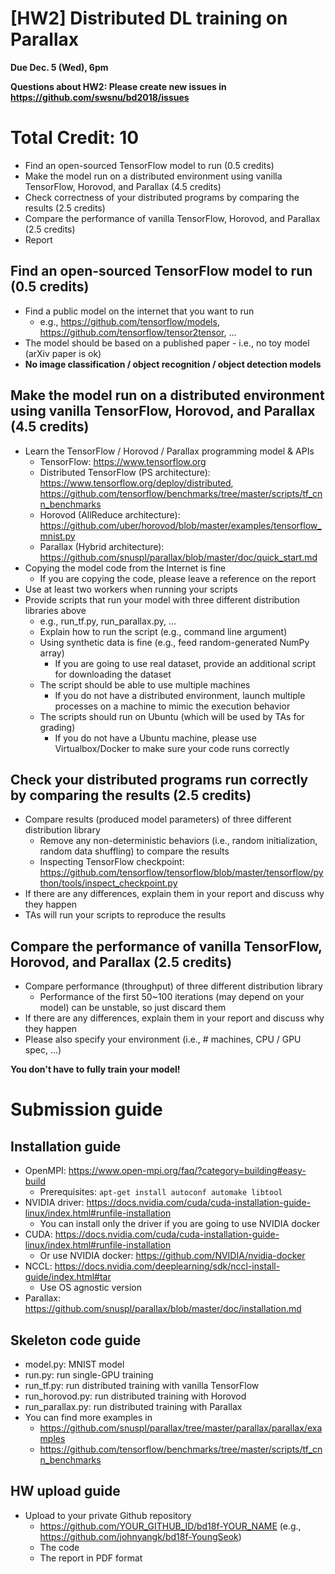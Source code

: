 # [HW2] Distributed DL training on Parallax

**Due Dec. 5 (Wed), 6pm**

**Questions about HW2: Please create new issues in https://github.com/swsnu/bd2018/issues**

# Total Credit: 10
* Find an open-sourced TensorFlow model to run (0.5 credits)
* Make the model run on a distributed environment using vanilla TensorFlow, Horovod, and Parallax (4.5 credits)
* Check correctness of your distributed programs by comparing the results (2.5 credits)
* Compare the performance of vanilla TensorFlow, Horovod, and Parallax (2.5 credits)
* Report

## Find an open-sourced TensorFlow model to run (0.5 credits)
* Find a public model on the internet that you want to run
  * e.g., https://github.com/tensorflow/models, https://github.com/tensorflow/tensor2tensor, ...
* The model should be based on a published paper - i.e., no toy model (arXiv paper is ok)
* **No image classification / object recognition / object detection models**

## Make the model run on a distributed environment using vanilla TensorFlow, Horovod, and Parallax (4.5 credits)
* Learn the TensorFlow / Horovod / Parallax programming model & APIs
  * TensorFlow: https://www.tensorflow.org
  * Distributed TensorFlow (PS architecture): https://www.tensorflow.org/deploy/distributed, https://github.com/tensorflow/benchmarks/tree/master/scripts/tf_cnn_benchmarks
  * Horovod (AllReduce architecture): https://github.com/uber/horovod/blob/master/examples/tensorflow_mnist.py
  * Parallax (Hybrid architecture): https://github.com/snuspl/parallax/blob/master/doc/quick_start.md
* Copying the model code from the Internet is fine
  * If you are copying the code, please leave a reference on the report
* Use at least two workers when running your scripts
* Provide scripts that run your model with three different distribution libraries above
  * e.g., run_tf.py, run_parallax.py, ...
  * Explain how to run the script (e.g., command line argument)
  * Using synthetic data is fine (e.g., feed random-generated NumPy array)
    * If you are going to use real dataset, provide an additional script for downloading the dataset
  * The script should be able to use multiple machines
    * If you do not have a distributed environment, launch multiple processes on a machine to mimic the execution behavior
  * The scripts should run on Ubuntu (which will be used by TAs for grading)
    * If you do not have a Ubuntu machine, please use Virtualbox/Docker to make sure your code runs correctly

## Check your distributed programs run correctly by comparing the results (2.5 credits)
* Compare results (produced model parameters) of three different distribution library
  * Remove any non-deterministic behaviors (i.e., random initialization, random data shuffling) to compare the results
  * Inspecting TensorFlow checkpoint: https://github.com/tensorflow/tensorflow/blob/master/tensorflow/python/tools/inspect_checkpoint.py
* If there are any differences, explain them in your report and discuss why they happen
* TAs will run your scripts to reproduce the results

## Compare the performance of vanilla TensorFlow, Horovod, and Parallax (2.5 credits)
* Compare performance (throughput) of three different distribution library
  * Performance of the first 50~100 iterations (may depend on your model) can be unstable, so just discard them
* If there are any differences, explain them in your report and discuss why they happen
* Please also specify your environment (i.e., # machines, CPU / GPU spec, ...)

**You don't have to fully train your model!**

# Submission guide

## Installation guide
* OpenMPI: https://www.open-mpi.org/faq/?category=building#easy-build
  * Prerequisites: `apt-get install autoconf automake libtool`
* NVIDIA driver: https://docs.nvidia.com/cuda/cuda-installation-guide-linux/index.html#runfile-installation
  * You can install only the driver if you are going to use NVIDIA docker
* CUDA: https://docs.nvidia.com/cuda/cuda-installation-guide-linux/index.html#runfile-installation
  * Or use NVIDIA docker: https://github.com/NVIDIA/nvidia-docker
* NCCL: https://docs.nvidia.com/deeplearning/sdk/nccl-install-guide/index.html#tar
  * Use OS agnostic version
* Parallax: https://github.com/snuspl/parallax/blob/master/doc/installation.md


## Skeleton code guide
* model.py: MNIST model
* run.py: run single-GPU training
* run_tf.py: run distributed training with vanilla TensorFlow
* run_horovod.py: run distributed training with Horovod
* run_parallax.py: run distributed training with Parallax
* You can find more examples in
  * https://github.com/snuspl/parallax/tree/master/parallax/parallax/examples
  * https://github.com/tensorflow/benchmarks/tree/master/scripts/tf_cnn_benchmarks


## HW upload guide
* Upload to your private Github repository
  * https://github.com/YOUR_GITHUB_ID/bd18f-YOUR_NAME (e.g., https://github.com/johnyangk/bd18f-YoungSeok)
  * The code
  * The report in PDF format

